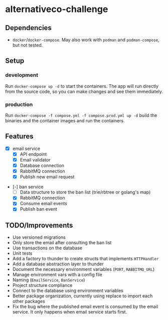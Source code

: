 # alternativeco-challenge

## Dependencies

- `docker`/`docker-compose`. May also work with `podman` and `podman-compose`, but not tested.

## Setup

### development

Run `docker-compose up -d` to start the containers. The app will
run directly from the source code, so you can make changes and see
them immediately.

### production

Run `docker-compose -f compose.yml -f compose.prod.yml up -d`
build the binaries and the container images and run the
containers.

## Features

- [x] email service
    - [x] API endpoint
    - [x] Email validator
    - [x] Database connection
    - [x] RabbitMQ connection
    - [x] Publish new email request
- [-] ban service
    - [ ] Data structure to store the ban list (trie/rbtree or golang's map)
    - [x] RabbitMQ connection
    - [x] Consume email events
    - [x] Publish ban event

## TODO/Improvements

- Use versioned migrations
- Only store the email after consulting the ban list
- Use transactions on the database
- Unit tests
- Add a factory to thunder to create structs that implements `HTTPHandler`
- Add a database abstraction layer to thunder
- Document the necessary environment variables (`PORT`, `RABBITMQ_URL`)
- Manage environment vars with a config file
- Naming (`EmailService`, `BanService`)
- Project structure compliance
- Connect to the database using environment variables
- Better package organization, currently using replace to import each other packages
- Fix the bug where the published email event is consumed by the
  email service. It only happens when email service starts first.
